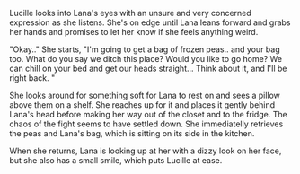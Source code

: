 Lucille looks into Lana's eyes with an unsure and very concerned expression as she listens. She's on edge until Lana leans forward and grabs her hands and promises to let her know if she feels anything weird. 

"Okay.." She starts, "I'm going to get a bag of frozen peas.. and your bag too. What do you say we ditch this place? Would you like to go home? We can chill on your bed and get our heads straight... Think about it, and I'll be right back. "

She looks around for something soft for Lana to rest on and sees a pillow above them on a shelf. She reaches up for it and places it gently behind Lana's head before making her way out of the closet and to the fridge. The chaos of the fight seems to have settled down. She immediatelly retrieves the peas and Lana's bag, which is sitting on its side in the kitchen. 

When she returns, Lana is looking up at her with a dizzy look on her face, but she also has a small smile, which puts Lucille at ease. 